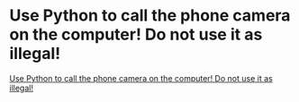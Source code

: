 # Use Python to call the phone camera on the computer! Do not use it as illegal!
[Use Python to call the phone camera on the computer! Do not use it as illegal!](https://aiwithcloud.com/2022/09/15/use_python_to_call_the_phone_camera_on_the_computer_do_not_use_it_as_illegal/)